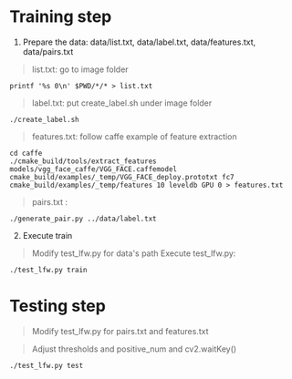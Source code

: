 # Training step #

1. Prepare the data:	data/list.txt,	data/label.txt,	data/features.txt,	data/pairs.txt
     
 >list.txt: go to image folder     
 ```
 printf '%s 0\n' $PWD/*/* > list.txt
 ```     
 >label.txt: put create_label.sh under image folder     
 ```
 ./create_label.sh
 ```     
 >features.txt: follow caffe example of feature extraction     
 ```
 cd caffe
 ./cmake_build/tools/extract_features models/vgg_face_caffe/VGG_FACE.caffemodel cmake_build/examples/_temp/VGG_FACE_deploy.prototxt fc7 cmake_build/examples/_temp/features 10 leveldb GPU 0 > features.txt
 ```     
 >pairs.txt :     
 ```
 ./generate_pair.py ../data/label.txt
 ```
2. Execute train
 >Modify test_lfw.py for data's path 
 >Execute test_lfw.py:
 ```
 ./test_lfw.py train
 ```

# Testing step #

  >Modify test_lfw.py for pairs.txt and features.txt
  
  >Adjust thresholds and positive_num and cv2.waitKey()
  ```
  ./test_lfw.py test
  ```     
